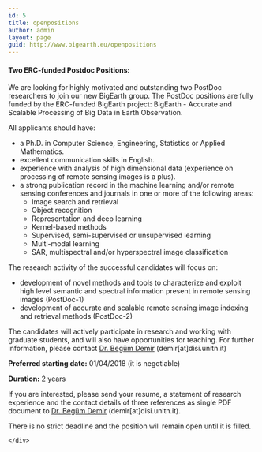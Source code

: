 ```yaml
---
id: 5
title: openpositions
author: admin
layout: page
guid: http://www.bigearth.eu/openpositions
---
```

<div class="bg-faded p-4 my-4">
	<div class="bg-faded p-4 my-4">

<h4>Two ERC-funded Postdoc Positions:</h4>

<p>We are looking for highly motivated and outstanding two PostDoc researchers to join our new BigEarth group. The PostDoc positions are fully funded by the ERC-funded BigEarth project: BigEarth - Accurate and Scalable Processing of Big Data in Earth Observation.</p> 

<p>All applicants should have:
	<ul>
		<li>a Ph.D. in Computer Science, Engineering, Statistics or Applied Mathematics.</li>
		<li>excellent communication skills in English.</li>
		<li>experience with analysis of high dimensional data (experience on processing of remote sensing images is a plus).</li>
		<li>a strong publication record in the machine learning and/or remote sensing conferences and journals in one or more of the following areas:
			<ul>
				<li>Image search and retrieval</li> 
				<li>Object recognition</li>
				<li>Representation and deep learning</li>
				<li>Kernel-based methods</li>
				<li>Supervised, semi-supervised or unsupervised learning</li>
				<li>Multi-modal learning</li>
				<li>SAR, multispectral and/or hyperspectral image classification</li>
			</ul>
		</li>
	</ul>
</p>
<p>
The research activity of the successful candidates will focus on: 
	<ul>
		<li>development of novel methods and tools to characterize and exploit high level semantic and spectral information present in remote sensing images (PostDoc-1)</li>
		<li>development of accurate and scalable remote sensing image indexing and retrieval methods (PostDoc-2)</li>
	</ul>
</p>

<p>The candidates will actively participate in research and working with graduate students, and will also have opportunities for teaching. For further information, please contact <a href="http://www.begumdemir.com" target="_blank">Dr. Begüm Demir</a> (demir[at]disi.unitn.it)</p>

<p><strong>Preferred starting date:</strong> 01/04/2018 (it is negotiable)</p>

<p><strong>Duration:</strong> 2 years</p>

<p>If you are interested, please send your resume, a statement of research experience and the contact details of three references as single PDF document to <a href="http://www.begumdemir.com" target="_blank">Dr. Begüm Demir</a> (demir[at]disi.unitn.it).</p>

<p class="text-underline">There is no strict deadline and the position will remain open until it is filled.</p>

    </div>
</div>